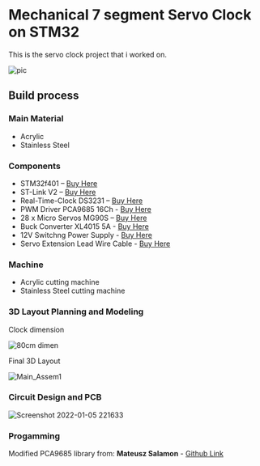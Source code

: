 # Mechanical 7 segment Servo Clock on STM32
This is the servo clock project that i worked on.

![pic](https://user-images.githubusercontent.com/73976219/152266998-6e91aa42-a0c9-4c6d-88e7-9dc7350e52c3.jpg)

## Build process

### Main Material

- Acrylic
- Stainless Steel

### Components

- STM32f401 – [Buy Here](https://www.aliexpress.com/item/4001111466839.html)
- ST-Link V2 – [Buy Here](https://www.aliexpress.com/item/4001111466839.html)
- Real-Time-Clock DS3231 – [Buy Here](https://www.aliexpress.com/item/4000004876793.html)
- PWM Driver PCA9685 16Ch - [Buy Here](https://www.aliexpress.com/item/32469378576.html)
- 28 x Micro Servos MG90S – [Buy Here](https://www.aliexpress.com/item/32975209678.html?)
- Buck Converter XL4015 5A - [Buy Here](https://www.aliexpress.com/item/32711173698.html)
- 12V Switchng Power Supply - [Buy Here](https://www.aliexpress.com/item/33051556213.html)
- Servo Extension Lead Wire Cable - [Buy Here](https://www.aliexpress.com/item/32827365727.html)

### Machine 
- Acrylic cutting machine
- Stainless Steel cutting machine

### 3D Layout Planning and Modeling

Clock dimension

![80cm dimen](https://user-images.githubusercontent.com/73976219/152270391-0a953df3-c69c-4078-b5cc-d541d93a0d16.PNG)

Final 3D Layout

![Main_Assem1](https://user-images.githubusercontent.com/73976219/152271147-2c590e1f-bcf9-49a3-b3b8-e2b0c246420a.png)

### Circuit Design and PCB

![Screenshot 2022-01-05 221633](https://user-images.githubusercontent.com/73976219/152271374-fc1b3818-85e1-4cf8-a1a8-70fdf87d1227.png)

### Progamming

Modified PCA9685 library from: **Mateusz Salamon** - [Github Link](https://github.com/lamik/Servos_PWM_STM32_HAL)

